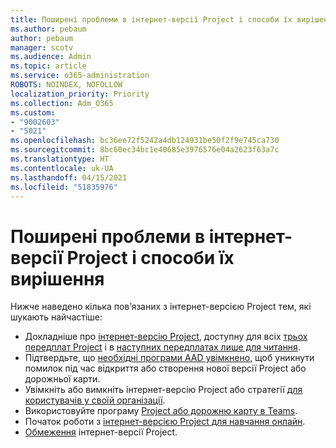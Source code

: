 ```yaml
---
title: Поширені проблеми в інтернет-версії Project і способи їх вирішення
ms.author: pebaum
author: pebaum
manager: scotv
ms.audience: Admin
ms.topic: article
ms.service: o365-administration
ROBOTS: NOINDEX, NOFOLLOW
localization_priority: Priority
ms.collection: Adm_O365
ms.custom:
- "9002603"
- "5021"
ms.openlocfilehash: bc36ee72f5242a4db124931be50f2f9e745ca730
ms.sourcegitcommit: 8bc60ec34bc1e40685e3976576e04a2623f63a7c
ms.translationtype: HT
ms.contentlocale: uk-UA
ms.lasthandoff: 04/15/2021
ms.locfileid: "51835976"
---
```

# <a name="project-for-the-web-common-issues-and-resolutions"></a>Поширені проблеми в інтернет-версії Project і способи їх вирішення

Нижче наведено кілька пов’язаних з інтернет-версією Project тем, які шукають найчастіше:

- Докладніше про [інтернет-версію Project](https://support.microsoft.com/office/what-is-project-for-the-web-c19b2421-3c9d-4037-97c6-f66b6e1d2eb5), доступну для всіх [трьох передплат Project](https://products.office.com/project/compare-microsoft-project-management-software) і в [наступних передплатах лише для читання](https://docs.microsoft.com/project-for-the-web/office-365-user-view-access-to-project-and-roadmap).
- Підтвердьте, що [необхідні програми AAD увімкнено](https://techcommunity.microsoft.com/t5/project-support-blog/roadmap-have-you-disabled-some-necessary-services/ba-p/815067), щоб уникнути помилок під час відкриття або створення нової версії Project або дорожньої карти.
- Увімкніть або вимкніть інтернет-версію Project або стратегії [для користувачів у своїй організації](https://docs.microsoft.com/project-for-the-web/turn-project-for-the-web-off).
- Використовуйте програму [Project або дорожню карту в Teams](https://support.microsoft.com/office/2dc584e6-2f6c-4e2d-9008-0b3f6845eb52).
- Початок роботи з [інтернет-версією Project для навчання онлайн](https://support.office.com/article/50bf3e29-0f0d-4b7a-9d2c-7c78389b67ad).
- [Обмеження](https://docs.microsoft.com/project-for-the-web/project-for-the-web-limits-and-boundaries) інтернет-версії Project.
